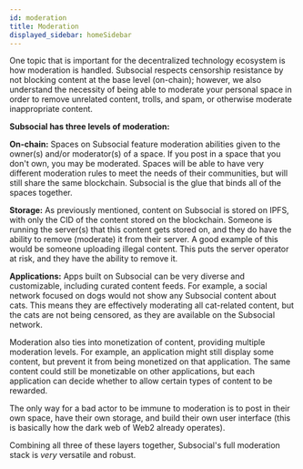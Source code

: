```yaml
---
id: moderation
title: Moderation
displayed_sidebar: homeSidebar
---
```


One topic that is important for the decentralized technology ecosystem is how moderation is
handled. Subsocial respects censorship resistance by not blocking content at the base level
(on-chain); however, we also understand the necessity of being able to moderate your personal
space in order to remove unrelated content, trolls, and spam, or otherwise moderate
inappropriate content.

**Subsocial has three levels of moderation:**

**On-chain:** Spaces on Subsocial feature moderation abilities given to the owner(s) and/or moderator(s) of a space. 
If you post in a space that you don't own, you may be moderated. 
Spaces will be able to have very different moderation rules to meet the needs of their communities, but will still share the same blockchain.
Subsocial is the glue that binds all of the spaces together.

**Storage:** As previously mentioned, content on Subsocial is stored on IPFS, with only the CID of the content stored on the blockchain.
Someone is running the server(s) that this content gets stored on, and they do have the ability to remove (moderate) it from their server.
A good example of this would be someone uploading illegal content. This puts the server operator at risk, and they have the ability to remove it. 

**Applications:** Apps built on Subsocial can be very diverse and customizable, including curated content feeds. 
For example, a social network focused on dogs would not show any Subsocial content about cats. 
This means they are effectively moderating all cat-related content, but the cats are not being censored, as they are available on the Subsocial network.

Moderation also ties into monetization of content, providing multiple moderation levels. For example, an application might still display some content, 
but prevent it from being monetized on that application. The same content could still be monetizable on other applications, 
but each application can decide whether to allow certain types of content to be rewarded.

The only way for a bad actor to be immune to moderation is to post in their own space, have their own storage, and build their own user interface 
(this is basically how the dark web of Web2 already operates).

Combining all three of these layers together, Subsocial's full moderation stack is *very* versatile and robust.

